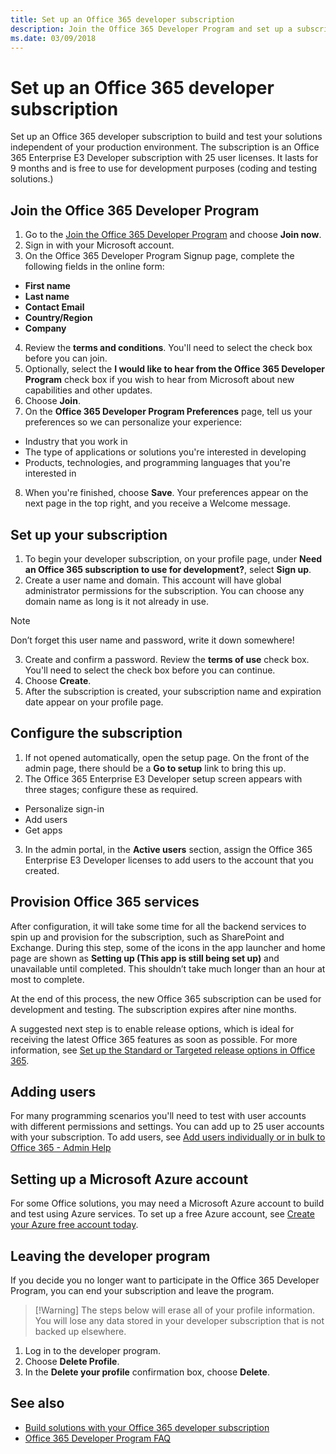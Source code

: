 ```yaml
---
title: Set up an Office 365 developer subscription
description: Join the Office 365 Developer Program and set up a subscription for building and testing solutions independent of your production environment.
ms.date: 03/09/2018
---
```


# Set up an Office 365 developer subscription 

Set up an Office 365 developer subscription to build and test your solutions independent of your production environment. The subscription is an Office 365 Enterprise E3 Developer subscription with 25 user licenses. It lasts for 9 months and is free to use for development purposes (coding and testing solutions.)

## Join the Office 365 Developer Program

1. Go to the [Join the Office 365 Developer Program](https://aka.ms/devprogram) and choose **Join now**.
2. Sign in with your Microsoft account.
3. On the Office 365 Developer Program Signup page, complete the following fields in the online form:
  - **First name**
  - **Last name**
  - **Contact Email**
  - **Country/Region**
  - **Company**
4. Review the **terms and conditions**. You'll need to select the check box before you can join.
5. Optionally, select the **I would like to hear from the Office 365 Developer Program** check box if you wish to hear from Microsoft about new capabilities and other updates. 
6. Choose **Join**.
7. On the **Office 365 Developer Program Preferences** page, tell us your preferences so we can personalize your experience:
  - Industry that you work in
  - The type of applications or solutions you're interested in developing
  - Products, technologies, and programming languages that you're interested in
8. When you're finished, choose **Save**. Your preferences appear on the next page in the top right, and you receive a Welcome message.

## Set up your subscription

1. To begin your developer subscription, on your profile page, under **Need an Office 365 subscription to use for development?**, select **Sign up**. 
2. Create a user name and domain. This account will have global administrator permissions for the subscription. You can choose any domain name as long is it not already in use.
  > [!NOTE]
  > Don’t forget this user name and password, write it down somewhere!
3. Create and confirm a password. Review the **terms of use** check box. You'll need to select the check box before you can continue.
4. Choose **Create**.
5. After the subscription is created, your subscription name and expiration date appear on your profile page.

<!--I copied the following sections from the wiki page and am not sure what the new experience will be. -->
## Configure the subscription

1. If not opened automatically, open the setup page.  On the front of the admin page, there should be a **Go to setup** link to bring this up.
2. The Office 365 Enterprise E3 Developer setup screen appears with three stages; configure these as required.
  - Personalize sign-in
  - Add users
  - Get apps
3. In the admin portal, in the **Active users** section, assign the Office 365 Enterprise E3 Developer licenses to add users to the account that you created.

## Provision Office 365 services

After configuration, it will take some time for all the backend services to spin up and provision for the subscription, such as SharePoint and Exchange. During this step, some of the icons in the app launcher and home page are shown as **Setting up (This app is still being set up)** and unavailable until completed. This shouldn’t take much longer than an hour at most to complete.

At the end of this process, the new Office 365 subscription can be used for development and testing. The subscription expires after nine months.

A suggested next step is to enable release options, which is ideal for receiving the latest Office 365 features as soon as possible. For more information, see [Set up the Standard or Targeted release options in Office 365](https://support.office.com/en-us/article/set-up-the-standard-or-targeted-release-options-in-office-365-3b3adfa4-1777-4ff0-b606-fb8732101f47?ui=en-US&rs=en-US&ad=US).

## Adding users

For many programming scenarios you'll need to test with user accounts with different permissions and settings. You can add up to 25 user accounts with your subscription. To add users, see [Add users individually or in bulk to Office 365 - Admin Help](https://support.office.com/en-us/article/add-users-individually-or-in-bulk-to-office-365-admin-help-1970f7d6-03b5-442f-b385-5880b9c256ec)

## Setting up a Microsoft Azure account

For some Office solutions, you may need a Microsoft Azure account to build and test using Azure services. To set up a free Azure account, see [Create your Azure free account today](https://azure.microsoft.com/en-us/free/).

## Leaving the developer program

If you decide you no longer want to participate in the Office 365 Developer Program, you can end your subscription and leave the program.

> [!Warning] The steps below will erase all of your profile information. You will lose any data stored in your developer subscription that is not backed up elsewhere.

1. Log in to the developer program.
2. Choose **Delete Profile**.
3. In the **Delete your profile** confirmation box, choose **Delete**.


<!-- ## Linda's Notes 

- **Delete all your events** *(need more info here)*

...from current way of doing things -- not sure if these still apply. Also some notes from David's content plan. 
Save what applies, delete what doesn't.

### Info we give out to current customers when we send their promo codes:
- You must use InPrivate browsing to redeem the code. 
- This offer is a developer sandbox offer, and is not compatible with any other offers.  For example, you cannot have a paid E5 offer, Visio offer, and this offer all-in-one. 
- The limit is one subscription per lifetime; that is, contoso.com can only sign up for this offer once.  You can request another subscription to create a second subscription with contoso2.onmicrosoft.com. 
- These promo codes may not be used to extend a currently existing offer, paid or otherwise.  As in #3, you must request and create a net new tenant at this time.

### Get started with the Office 365 developer subscription 

- Get a subscription (basically will point to previous topic) 
- Access your Azure subscription (you get this as part of the developer subscription, but not everyone knows how to get to it via the Azure portal) 
- Configure your subscription 
  - Question: some topics I've found include getting an Azure subscription. Is this needed? 
  - Add users in Office 365 (this will just be a link out) 
  - Leverage the Office 365 CLI tool to change settings (be clear on the what you can do, follow up with Vesa.) (this is also a link out) 

### Next steps (Choose your journey) (intro to next section) 

- Add Sample data by using the Graph Explorer (need more info) 
- Create app catalog (sharepoint) link to sp topic 
- Create developer site (sharepoint) link to sp topic 
- Add ScriptLab to all clients to the subscription to enable Office add-ins (need more info) 
- Enable Teams Development and Sideloading (need more info) 
- Your O365 subscription IS an Azure subscription. So we need a document that explains how to access it on the Azure portal.

### Documentation requests for Wave 1 (from slide deck)

- Overview of Developer Program​
- Acquire a subscription options  [Dev Subscription | Visual Studio | Paid $99 offer | Microsoft Partner Network Benefits (MPN IUR)]​
- Customize your development subscription for your use.​
- [Add users in Office 365](https://support.office.com/en-us/article/add-users-individually-or-in-bulk-to-office-365-admin-help-1970f7d6-03b5-442f-b385-5880b9c256ec) ​
- [Leverage the Office 365 CLI tool to change settings​](https://dev.office.com/blogs/announcing-office-365-cli-for-managing-your-office-365-subscription-on-any-platform)   to be clear on the what you can do. Follow up with Vesa.​
- Add Sample data by using the Graph Explorer​
- Add ScriptLab to all clients to the subscription to enable Office add-ins​
- Enable Teams Development and Sideloading​
- Need help?​
- Have questions on how to get started building? Dev.office.com/support​
- Subscription issue? ->  FAQ / Trouble shooting guide  ​
- Privacy and terms of use​
- Program terms of use ​
- Dev subscription license agreement [Suzanna]-->

## See also

- [Build solutions with your Office 365 developer subscription](office-365-developer-subscription-options.md)
- [Office 365 Developer Program FAQ](office-365-developer-program-faq.md)

